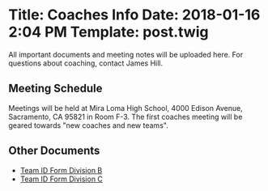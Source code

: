 Title: Coaches Info
Date: 2018-01-16 2:04 PM
Template: post.twig
===

All important documents and meeting notes will be uploaded here. For questions about coaching, contact James Hill.

## Meeting Schedule

Meetings will be held at Mira Loma High School, 4000 Edison Avenue, Sacramento, CA 95821 in Room F-3. The first coaches meeting will be geared towards "new coaches and new teams".
<!--
Meeting                    | Date         | Time   | Div A       | Div B/C
-------                    | ----         | ----   | ---         | ---
First Coaches Meeting (A)  | Oct 10, 2018 | 4-5PM  | [Notes][1] | 
First Coaches Meeting (B/C)  | Oct 10, 2018 | 5-6PM  |  | 
Second Coaches Meeting (B/C)  | Jan 16, 2019 | 5-6PM  | [Notes][5] | [Notes][6]

Second Coaches Meeting   | Jan 17, 2018 | 4-5PM  | [Notes][3]  | [Notes][4]
Third Coaches Meeting    | Mar 14, 2018 | 4-5PM  |  |
-->

## Other Documents

- [Team ID Form Division B](/assets/coaches-info/Division-BC/Team_ID_B_Form.doc)
- [Team ID Form Division C](/assets/coaches-info/Division-BC/Team_ID_C_Form.doc)

[1]: /assets/coaches-info/Division-A/diva-meeting-1-agenda.doc
[2]: /assets/coaches-info/Division-BC/divbc-meeting-1-agenda.doc
[3]: /posts/2018-01-19-Second-Diva-Coaches-Meeting-Documents.html
[4]: /posts/2018-01-19-Second-Divbc-Coaches-Meeting-Documents.html
[5]: /assets/coaches-info/Division-A/Agenda-2nd-Coachs-Meeting.doc
[6]: /assets/coaches-info/Division-BC/Agenda-2nd-Coachs-Meeting.doc